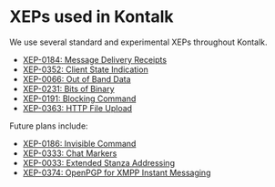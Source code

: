 # XEPs used in Kontalk

We use several standard and experimental XEPs throughout Kontalk.

* [XEP-0184: Message Delivery Receipts](http://www.xmpp.org/extensions/xep-0184.html)
* [XEP-0352: Client State Indication](https://xmpp.org/extensions/xep-0352.html)
* [XEP-0066: Out of Band Data](http://www.xmpp.org/extensions/xep-0066.html)
* [XEP-0231: Bits of Binary](http://xmpp.org/extensions/xep-0231.html)
* [XEP-0191: Blocking Command](http://xmpp.org/extensions/xep-0191.html)
* [XEP-0363: HTTP File Upload](http://xmpp.org/extensions/xep-0363.html)

Future plans include:

* [XEP-0186: Invisible Command](http://xmpp.org/extensions/xep-0186.html)
* [XEP-0333: Chat Markers](http://xmpp.org/extensions/xep-0333.html)
* [XEP-0033: Extended Stanza Addressing](http://xmpp.org/extensions/xep-0033.html)
* [XEP-0374: OpenPGP for XMPP Instant Messaging](http://xmpp.org/extensions/xep-0374.html)
